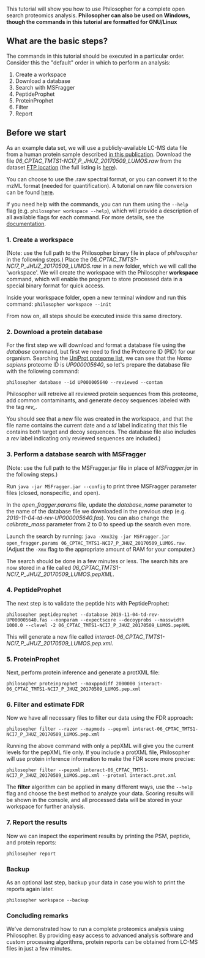 This tutorial will show you how to use Philosopher for a complete open search proteomics analysis. 
**Philosopher can also be used on Windows, though the commands in this tutorial are formatted for GNU/Linux**

## What are the basic steps?
The commands in this tutorial should be executed in a particular order. Consider this the "default" order in which to perform an analysis:

1. Create a workspace
2. Download a database
3. Search with MSFragger
4. PeptideProphet
5. ProteinProphet
6. Filter
7. Report


## Before we start
As an example data set, we will use a publicly-available LC-MS data file from a human protein sample described [in this publication](https://www.ncbi.nlm.nih.gov/pubmed?term=29718670). Download the file _06_CPTAC_TMTS1-NCI7_P_JHUZ_20170509_LUMOS.raw_ from the dataset [FTP location](ftp://ftp.pride.ebi.ac.uk/pride/data/archive/2018/05/PXD008952) (the full listing is [here](http://proteomecentral.proteomexchange.org/cgi/GetDataset?ID=PXD008952)).

You can choose to use the .raw spectral format, or you can convert it to the mzML format (needed for quantification). A tutorial on raw file conversion can be found [here](https://msfragger.nesvilab.org/tutorial_convert.html).

If you need help with the commands, you can run them using the `--help` flag (e.g. `philosopher workspace --help`), which will provide a description of all available flags for each command. For more details, see the [documentation](documentation.md).


### 1. Create a workspace
(Note: use the full path to the Philosopher binary file in place of _philosopher_ in the following steps.)
Place the _06_CPTAC_TMTS1-NCI7_P_JHUZ_20170509_LUMOS.raw_ in a new folder, which we will call the 'workspace'. We will create the workspace with the Philosopher __workspace__ command, which will enable the program to store processed data in a special binary format for quick access.

Inside your workspace folder, open a new terminal window and run this command:
`philosopher workspace --init`

From now on, all steps should be executed inside this same directory.


### 2. Download a protein database
For the first step we will download and format a database file using the _database_ command, but first we need to find the Proteome ID (PID) for our organism. Searching the [UniProt proteome list](http://www.uniprot.org/proteomes), we can see that the _Homo sapiens_ proteome ID is _UP000005640_, so let's prepare the database file with the following command:

`philosopher database --id UP000005640 --reviewed --contam`

Philosopher will retreive all reviewed protein sequences from this proteome, add common contaminants, and generate decoy sequences labeled with the tag _rev\__.

You should see that a new file was created in the workspace, and that the file name contains the current date and a _td_ label indicating that this file contains both target and decoy sequences. The database file also includes a _rev_ label indicating only reviewed sequences are included.)

### 3. Perform a database search with MSFragger
(Note: use the full path to the MSFragger.jar file in place of _MSFragger.jar_ in the following steps.)

Run `java -jar MSFragger.jar --config` to print three MSFragger parameter files (closed, nonspecific, and open). 

In the _open_fragger.params_ file, update the _database_name_ parameter to the name of the database file we downloaded in the previous step (e.g. _2019-11-04-td-rev-UP000005640.fas_). You can also change the _calibrate_mass_ parameter from 2 to 0 to speed up the search even more.

Launch the search by running: `java -Xmx32g -jar MSFragger.jar open_fragger.params 06_CPTAC_TMTS1-NCI7_P_JHUZ_20170509_LUMOS.raw`. (Adjust the `-Xmx` flag to the appropriate amount of RAM for your computer.) 

The search should be done in a few minutes or less. The search hits are now stored in a file called _06_CPTAC_TMTS1-NCI7_P_JHUZ_20170509_LUMOS.pepXML_.


### 4. PeptideProphet
The next step is to validate the peptide hits with PeptideProphet:

`philosopher peptideprophet --database 2019-11-04-td-rev-UP000005640.fas --nonparam --expectscore --decoyprobs --masswidth 1000.0 --clevel -2 06_CPTAC_TMTS1-NCI7_P_JHUZ_20170509_LUMOS.pepXML`

This will generate a new file called _interact-06_CPTAC_TMTS1-NCI7_P_JHUZ_20170509_LUMOS.pep.xml_.


### 5. ProteinProphet
Next, perform protein inference and generate a protXML file:

`philosopher proteinprophet --maxppmdiff 2000000 interact-06_CPTAC_TMTS1-NCI7_P_JHUZ_20170509_LUMOS.pep.xml`


### 6. Filter and estimate FDR
Now we have all necessary files to filter our data using the FDR approach:

`philosopher filter --razor --mapmods --pepxml interact-06_CPTAC_TMTS1-NCI7_P_JHUZ_20170509_LUMOS.pep.xml`

Running the above command with only a pepXML will give you the current levels for the pepXML file only. If you include a protXML file, Philosopher will use protein inference information to make the FDR score more precise:

`philosopher filter --pepxml interact-06_CPTAC_TMTS1-NCI7_P_JHUZ_20170509_LUMOS.pep.xml --protxml interact.prot.xml`

The **filter** algorithm can be applied in many different ways, use the `--help` flag and choose the best method to analyze your data. Scoring results will be shown in the console, and all processed data will be stored in your workspace for further analysis.


### 7. Report the results
Now we can inspect the experiment results by printing the PSM, peptide, and protein reports:

`philosopher report`


### Backup
As an optional last step, backup your data in case you wish to print the reports again later.

`philosopher workspace --backup`


### Concluding remarks
We've demonstrated how to run a complete proteomics analysis using Philosopher. By providing easy access to advanced analysis software and custom processing algorithms, protein reports can be obtained from LC-MS files in just a few minutes.
